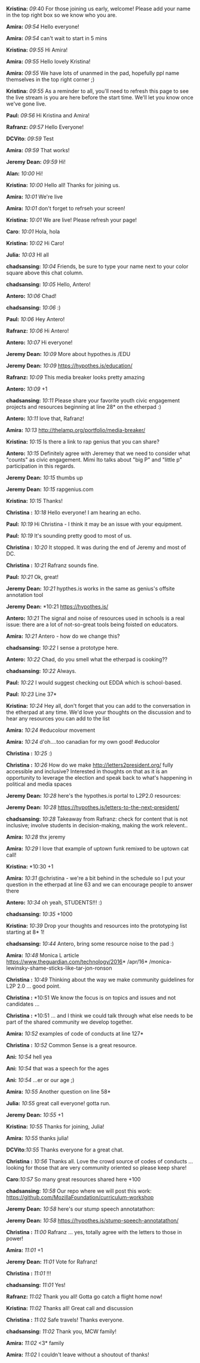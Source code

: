 **Kristina:** *09*:40 For those joining us early, welcome! Please add your name in the top right box so we know who you are.

**Amira:** *09:54* Hello everyone!

**Amira:** *09:54* can't wait to start in 5 mins

**Kristina:** *09:55* Hi Amira!

**Amira:** *09:55* Hello lovely Kristina!

**Amira:** *09:55* We have lots of unanmed in the pad, hopefully ppl name themselves in the top right corner ;)

**Kristina:** *09:55* As a reminder to all, you'll need to refresh this page to see the live stream is you are here before the start time. We'll let you know once we've gone live.

**Paul:** *09:56*  Hi Kristina and Amira!

**Rafranz:** *09:57* Hello Everyone!

**DCVito**: *09:59* Test

**Amira:** *09:59* That works!

**Jeremy Dean:** *09:59*  Hi!

**Alan:** *10:00* Hi!

**Kristina:** *10:00* Hello all! Thanks for joining us.

**Amira:** *10:01* We're live

**Amira:** *10:01* don't forget to refrseh your screen!

**Kristina:** *10:01* We are live! Please refresh your page!

**Caro**: *10:01* Hola, hola

**Kristina:** *10:02* Hi Caro!

**Julia:** *10:03* HI all

**chadsansing:** *10:04* Friends, be sure to type your name next to your color square above this chat column.

**chadsansing:** *10:05* Hello, Antero!

**Antero:** *10:06* Chad!

**chadsansing:** *10:06* :)

**Paul:** *10:06* Hey Antero!

**Rafranz:** *10:06* Hi Antero!

**Antero:** *10:07* Hi everyone!

**Jeremy Dean:** *10:09* More about hypothes.is /EDU

**Jeremy Dean:** *10:09*  https://hypothes.is/education/

**Rafranz:** *10:09* This media breaker looks pretty amazing

**Antero:** *10:09* +1

**chadsansing:** *10:11* Please share your favorite youth civic engagement projects and resources beginning at line 28*  on the etherpad :)

**Antero:** *10:11* love that, Rafranz!

**Amira:** *10:13* http://thelamp.org/portfolio/media-breaker/

**Kristina:** *10:15* Is there a link to rap genius that you can share?

**Antero:** *10:15* Definitely agree with Jeremey that we need to consider what "counts" as civic engagement. Mimi Ito talks about "big P" and "little p" participation in this regards.

**Jeremy Dean:** *10:15* thumbs up

**Jeremy Dean:** *10:15* rapgenius.com

**Kristina:** *10:15* Thanks!

**Christina :** *10:18* Hello everyone! I am hearing an echo.

**Paul:** *10:19* Hi Christina - I think it may be an issue with your equipment.

**Paul:** *10:19* It's sounding pretty good to most of us.

**Christina :** *10:20* It stopped. It was during the end of Jeremy and most of DC.

**Christina :** *10:21* Rafranz sounds fine.

**Paul:** *10:21* Ok, great!

**Jeremy Dean:** *10:21* hypthes.is works in the same as genius's offsite annotation tool

**Jeremy Dean:** *10:21 https://hypothes.is/

**Antero:** *10:21* The signal and noise of resources used in schools is a real issue: there are a lot of not-so-great tools being foisted on educators.

**Amira:** *10:21* Antero - how do we change this?

**chadsansing:** *10:22* I sense a prototype here.

**Antero:** *10:22* Chad, do you smell what the etherpad is cooking??

**chadsansing:** *10:22* Always.

**Paul:** *10:22* I would suggest checking out EDDA which is school-based.

**Paul:** *10:23* Line 37* 

**Kristina:** *10:24* Hey all, don't forget that you can add to the conversation in the etherpad at any time. We'd love your thoughts on the discussion and to hear any resources you can add to the list

**Amira:** *10:24* #educolour movement

**Amira:** *10:24* d'oh....too canadian for my own good! #educolor

**Christina :** *10:25* :)

**Christina :** *10:26*  How do we make http://letters2president.org/ fully accessible and inclusive? Interested in thoughts on that as it is an opportunity to leverage the election and speak back to what's happening in political and media spaces

**Jeremy Dean:** *10:28*  here's the hypothes.is portal to L2P2.0 resources:

**Jeremy Dean:** *10:28*  https://hypothes.is/letters-to-the-next-president/

**chadsansing:** *10:28*  Takeaway from Rafranz: check for content that is not inclusive; involve students in decision-making, making the work relevent..

**Amira:** *10:28*  thx jeremy

**Amira:** *10:29*  I love that example of uptown funk remixed to be uptown cat call!

**Kristina:** *10:30 +1

**Amira:** *10:31* @christina - we're a bit behind in the schedule so I put your question in the etherpad at line 63 and we can encourage people to answer there

**Antero:** *10:34* oh yeah, STUDENTS!!! :)

**chadsansing:** *10:35* +1000

**Kristina:** *10:39*  Drop your thoughts and resources into the prototyping list starting at 8* 1!

**chadsansing:** *10:44* Antero, bring some resource noise to the pad :)

**Amira:** *10:48*  Monica L article https://www.theguardian.com/technology/2016* /apr/16* /monica-lewinsky-shame-sticks-like-tar-jon-ronson

**Christina :** *10:49*  Thinking about the way we make community guidelines for L2P 2.0 ... good point.

**Christina :** *10:51 We know the focus is on topics and issues and not candidates ...

**Christina :** *10:51 ... and I think we could talk through what else needs to be part of the shared community we develop together.

**Amira:** *10:52* examples of code of conducts at line 127* 

**Christina :** *10:52* Common Sense is a great resource.

**Ani:** *10:54* hell yea

**Ani:** *10:54* that was a speech for the ages

**Ani:** *10:54* ...er or our age ;)

**Amira:** *10:55* Another question on line 58* 

**Julia:** *10:55* great call everyone! gotta run.

**Jeremy Dean:** *10:55* +1

**Kristina:** *10:55* Thanks for joining, Julia!

**Amira:** *10:55* thanks julia!

**DCVito**:*10:55* Thanks everyone for a great chat.

**Christina :** *10:56*  Thanks all. Love the crowd source of codes of conducts ... looking for those that are very community oriented so please keep share!

**Caro**:*10:57*  So many great resources shared here +100

**chadsansing:** *10:58*  Our repo where we will post this work: https://github.com/MozillaFoundation/curriculum-workshop

**Jeremy Dean:** *10:58*  here's our stump speech annotatathon:

**Jeremy Dean:** *10:58*  https://hypothes.is/stump-speech-annotatathon/

**Christina :** *11:00* Rafranz ... yes, totally agree with the letters to those in power!

**Amira:** *11:01* +1

**Jeremy Dean:** *11:01* Vote for Rafranz!

**Christina :** *11:01* !!!

**chadsansing:** *11:01* Yes!

**Rafranz:** *11:02* Thank you all! Gotta go catch a flight home now!

**Kristina:** *11:02* Thanks all! Great call and discussion

**Christina :** *11:02* Safe travels! Thanks everyone.

**chadsansing:** *11:02* Thank you, MCW family!

**Amira:** *11:02* <3* family

**Amira:** *11:02* I couldn't leave without a shoutout of thanks!
